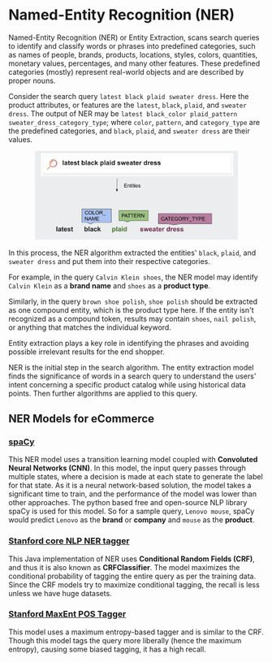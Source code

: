 # Named-Entity Recognition (NER)

Named-Entity Recognition (NER) or Entity Extraction, scans search queries to identify and classify words or phrases into predefined categories, such as names of people, brands, products, locations, styles, colors, quantities, monetary values, percentages, and many other features.
These predefined categories (mostly) represent real-world objects and are described by proper nouns.

Consider the search query `latest black plaid sweater dress`.
Here the product attributes, or features are the `latest`, `black`, `plaid`, and `sweater dress`.
The output of NER may be `latest black_color plaid_pattern sweater_dress_category_type`; where `color`, `pattern`, and `category_type` are the predefined categories, and `black`, `plaid`, and `sweater dress` are their values.

<div align="center">
  <img src="../images/ner.png" width="400"/>
</div>

In this process, the NER algorithm extracted the entities' `black`, `plaid`, and `sweater dress` and put them into their respective categories.

For example, in the query `Calvin Klein shoes`, the NER model may identify `Calvin Klein` as a **brand name** and `shoes` as a **product type**.

Similarly, in the query `brown shoe polish`, `shoe polish` should be extracted as one compound entity, which is the product type here.
If the entity isn't recognized as a compound token, results may contain `shoes`, `nail polish`, or anything that matches the individual keyword.

Entity extraction plays a key role in identifying the phrases and avoiding possible irrelevant results for the end shopper.

NER is the initial step in the search algorithm.
The entity extraction model finds the significance of words in a search query to understand the users' intent concerning a specific product catalog while using historical data points.
Then further algorithms are applied to this query.

## NER Models for eCommerce

### [spaCy](https://spacy.io/models/)

This NER model uses a transition learning model coupled with **Convoluted Neural Networks (CNN)**.
In this model, the input query passes through multiple states, where a decision is made at each state to generate the label for that state.
As it is a neural network-based solution, the model takes a significant time to train, and the performance of the model was lower than other approaches.
The python based free and open-source NLP library spaCy is used for this model.
So for a sample query, `Lenovo mouse`, spaCy would predict `Lenovo` as the **brand** or **company** and `mouse` as the **product**.

### [Stanford core NLP NER tagger](https://nlp.stanford.edu/software/CRF-NER.html)

This Java implementation of NER uses **Conditional Random Fields (CRF)**, and thus it is also known as **CRFClassifier**.
The model maximizes the conditional probability of tagging the entire query as per the training data.
Since the CRF models try to maximize conditional tagging, the recall is less unless we have huge datasets.

### [Stanford MaxEnt POS Tagger](https://nlp.stanford.edu/software/tagger.html)

This model uses a maximum entropy-based tagger and is similar to the CRF.
Though this model tags the query more liberally (hence the maximum entropy), causing some biased tagging, it has a high recall.
